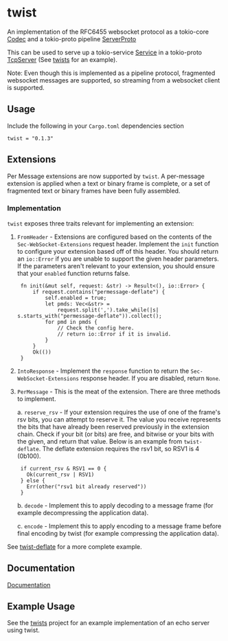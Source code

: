 # twist
An implementation of the RFC6455 websocket protocol as a tokio-core [Codec](https://docs.rs/tokio-core/0.1.4/tokio_core/io/trait.Codec.html) and a tokio-proto pipeline [ServerProto](https://docs.rs/tokio-proto/0.1.0/tokio_proto/pipeline/trait.ServerProto.html)

This can be used to serve up a tokio-service [Service](https://docs.rs/tokio-service/0.1.0/tokio_service/trait.Service.html) in a tokio-proto [TcpServer](https://docs.rs/tokio-proto/0.1.0/tokio_proto/struct.TcpServer.html) (See [twists](https://github.com/rustyhorde/twists) for an example).

Note: Even though this is implemented as a pipeline protocol, fragmented websocket messages are supported, so streaming from a websocket client is supported.

## Usage
Include the following in your `Cargo.toml` dependencies section

    twist = "0.1.3"

## Extensions
Per Message extensions are now supported by `twist`. A per-message extension is applied when a text or binary frame is complete, or a set of fragmented text or binary frames have been fully assembled.

### Implementation
`twist` exposes three traits relevant for implementing an extension:

1. `FromHeader` - Extensions are configured based on the contents of the `Sec-WebSocket-Extensions` request header.  Implement the `init` function to configure your extension based off of this header.  You should return an `io::Error` if you are unable to support the given header parameters.  If the parameters aren't relevant to your extension, you should ensure that your `enabled` function returns false.

        fn init(&mut self, request: &str) -> Result<(), io::Error> {
            if request.contains("permessage-deflate") {
                self.enabled = true;
                let pmds: Vec<&str> =
                    request.split(',').take_while(|s| s.starts_with("permessage-deflate")).collect();
                for pmd in pmds {
                    // Check the config here.
                    // return io::Error if it is invalid.
                }
            }
            Ok(())
        }

2. `IntoResponse` - Implement the `response` function to return the `Sec-WebSocket-Extensions` response header.  If you are disabled, return `None`.
3. `PerMessage` - This is the meat of the extension.  There are three methods to implement.

    a. `reserve_rsv` - If your extension requires the use of one of the frame's rsv bits, you can attempt to reserve it.   The value you receive represents the bits that have already been reserved previously in the extension chain.  Check if your bit (or bits) are free, and bitwise or your bits with the given, and return that value.  Below is an example from `twist-deflate`.  The deflate extension requires the rsv1 bit, so RSV1 is 4 (0b100).

        if current_rsv & RSV1 == 0 {
          Ok(current_rsv | RSV1)
        } else {
          Err(other("rsv1 bit already reserved"))
        }

    b. `decode` - Implement this to apply decoding to a message frame (for example decompressing the application data).

    c. `encode` - Implement this to apply encoding to a message frame before final encoding by twist (for example compressing the application data).

See [twist-deflate](https://github.com/rustyhorde/twist-deflate) for a more complete example.

## Documentation
[Documentation](https://docs.rs/twist/)

## Example Usage
See the [twists](https://github.com/rustyhorde/twists) project for an example implementation of an echo server using twist.
